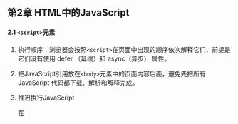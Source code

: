 ## 第2章 HTML中的JavaScript

#### 2.1 `<script>`元素

1. 执行顺序：浏览器会按照`<script>`在页面中出现的顺序依次解释它们，前提是它们没有使用 defer （延缓）和 async（异步） 属性。

2. 把JavaScript引用放在`<body>`元素中的页面内容后面，避免先把所有 JavaScript 代码都下载、解析和解释完成。

3. 推迟执行JavaScript

   在<script>元素上设置 defer 属性，相当于告诉浏览器立即下载（但也是要到加载到这个元素），但延迟执行，延迟到整个页面都解析完毕后。

   **有多个延迟脚本defer时执行顺序不能确定（尽管大多按照先后顺序），因此最好只包含一个这样的脚本**

4. 异步执行

   可以使用 async 属性表示脚本不需要等待其他脚本，同时也不阻塞文档渲染，即异步加载。异步脚本不能保证按照它们在页面中出现的次序执行。正因为如此，异步脚本**不应该在加载期间修改 DOM**。

5. 动态加载脚本

   可以通过DOM操作向DOM中添加script元素以加载脚本。

6. XHTML本意代替HTML，现已退出历史舞台。

#### 2.2 行内代码与外部文件

1. 最佳实践

   尽可能将JavaScript代码放在外部文件中。

   **可维护性、缓存、适应未来**

#### 2.3文档模式

1. 标准模式下，浏览器按照规范呈现页面。混杂模式下，页面以一种比较宽松的向后兼容的方式显示。

   `<!DOCTYPE html>`是标准模式下HTML5的声明；

   混杂模式靠省略doctype开启；

   标准模式和准标准模式非常接近。

#### 2.4 `<noscript>`元素

1. 对禁用或不支持（已经没有不支持js的了）JavaScript的浏览器提供替代内容。如果浏览器支持并启用脚本，则`<noscript>`元素中的任何内容都不会被渲染。



## 第3章 语言基础

#### 3.1 `<script>`元素

1. ECMAScript中一切都区分大小写

2. ECMAScript标识符的最佳实践是**使用驼峰大小写形式**。

3. 严格模式

   要对整个脚本启用严格模式，在脚本开头加上这一行：

   **`"use strict";` **

   也可在函数体开头单独指定一个函数严格模式。

4. 语句加分号；一条语句也用代码块；

#### 3.3 变量

1. 不推荐改变变量保存值的类型。

2. var的声明的作用域为包含它的**函数作用域**  **（*这里的函数指ECMAScript函数？定义在`if`语句中的大括号内的变量还在函数作用域内）**。

   去掉var 操作符之后，变量 就变成了全局变量，严格模式下不允许。

   用var定义变量会声明“提升”（hoist），也就是把所有变量声明都拉到函数作用域的顶部。

3. `let`和`var`声明的区别

   1. `let`是块作用域；`var`是函数作用域

   2. `let`声明的变量在作用域中不会被提升；

   3. `let`在*全局作用域中*声明的变量不会成为window对象的属性，`var`声明的会；

   4. for循环中，使用`var`定义的迭代变量会渗透到循环体外部。

      奇特问题：`eg`:

      ```javascript
      for (var i = 0; i < 5; ++i) { 
       setTimeout(() => console.log(i), 0) 
      } 
      // 你可能以为会输出 0、1、2、3、4 
      // 实际上会输出 5、5、5、5、5 
      /*
      因为在退出循环时，迭代变量保存的是导致循环退出的值：5。在之后执行超时逻辑时，所有的 i 都是同一个变量.
      */
      
      for (let i = 0; i < 5; ++i) { 
       setTimeout(() => console.log(i), 0) 
      } 
      // 会输出 0、1、2、3、4
      /*
      而在使用 let 声明迭代变量时，JavaScript 引擎在后台会为每个迭代循环声明一个新的迭代变量。
      */
      ```

4. `const`声明

   与`let`基本相同。

   区别：声明的**同时必须初始化变量**，且之后**不可被修改**。

   所以`const`不能声明迭代变量。

   但是值得注意的是，`const` 声明的限制只适用于它指向的变量的引用。如果 `const` 变量引用的是一个对象，可以修改这个对象内部的属性。

   因此可以在`for-of` 和` for-in` 循环中使用。

5. **最佳实践**

   `const`优先，`let`次之，不使用`var`。

#### 3.4 数据类型

1. ECMAScript不能自定数据类型，所有值使用7种数据类型表示

   **6种简单数据类型（原始类型）**

   Undefined、Null、Boolean、Number、String、Symbol

   **1种复杂数据类型**

   Object

2. `typeof`操作符

   ECMAScript类型松散，通过** `typeof`操作符**知道数据类型，其返回的字符串值有7种：

   - "undefined"  未定义；
   - "boolean"  布尔值；
   - "string"  字符串
   - "number"  数值
   - "object"  对象或null
   - "function"  函数
   - "symbol"  符号

   **注意：**

   `typeof`是一个操作符，不需要参数（可以使用参数）；

   `typeof null`返回"object"，`null`被认为是一个对空对象的引用；

   函数其实是对象，但其有自己的特殊属性，所以用`typeof`区分函数和其他对象。

3. **Undefined类型**

   1. 只有一个值`undefined`，使用var或let声明了但没初始化相当于赋了`undefined`值，默认未经初始化的变量都会取得 `undefined`值。
   2. 声明未初始化以及未声明，都会返回"undefined"，所以建议声明的同时初始化。
   3. `undefined`是一个假(false)值。

4. **Null类型**

   1. 只有一个值`null`，表示一个空对象指针。
   2. 用`null`来初始化将来要保存对象值的变量。
   3. `null`也是一个假值，由`undefined`派生而来。

5. **Boolean类型**

   1. 两个字面值：`true`和`false`
   2. 其他类型通过`Boolean()`函数转换为布尔值。

   ![转布尔值](src\转为布尔值.png)

6. **Number类型**

   1. 二进制字面量以`0b`开头，八进制以`0o`开头，16进制以`0x`开头，科学记数法`eg: 3.25e7` ;

   2. 浮点值内存是整数值的两倍，所以ECMAScript会尽量把值转换为整数，如定义`1.` `1.0` 都会被转换成整数`1`处理；

   3. 由于浮点数精度问题，**永远不要测试特定的浮点值**。

   4. `isFinite()`函数测试数值范围。

   5. 特殊值`NaN`（Not a number）

      1. `0/0` `-0/+0` ，0，0相除返回 `NaN`；`1/0`为`Infinity`，`1/-0`为`-Infinity`，分子非零返回无穷大；
      2. 任何`NaN`操作返回`NaN`；
      3. `NaN`不等于包括`NaN`在内的任何值；
      4. `isNaN()`函数接收任意数据类型判断是否“不是数值”，该函数会先尝试转换为数值；

   6. 数值转换

      `Number()`转型函数，将任何数据类型转为数值；

      `parseInt()`依据指定基数 [ 参数 **radix** 的值]，把字符串 [ 参数 **string** 的值] 解析成整数;

      `parseFloat()`把一个字符串解析成浮点数。

7. **String类型**

   1. 字符串可以使用双引号（"）、单引号（'）或反引号（`）标示，几种表示没有区别。
   2. 通过length属性获取字符串长度。 eg:`text.length`；
   3. ECMAScript的字符串的值一旦创建就不能变了，要修改必须先销毁原始的字符串。
   4. 通过`toString()`方法转为字符串。eg:`obj.toString()`；
   5. null和undefined没有`toString`方法，使用`String()`转型函数。eg:`String(value)`；
   6. 字符串插值 `${}`可以直接写在字符串里，表达式中可以调用函数和方法。
   7. 模板字面量使用反引号 (\` \`)引用，是允许嵌入表达式的字符串字面量。你可以使用多行字符串和字符串插值功能。
   8. *模板字面量标签函数；
   9. *使用默认的 String.raw 标签函数获取原始的模板字面量内容。

8. **Symbol类型**

   1. 符号是原始值，且符号实例是唯一、不可变的，它的用户是确保对象属性使用唯一标识符。
   2. 使用`Symbol()`函数初始化一个符号。eg：`let sym = Symbol();`
   3. *使用`Symbol.for()`在全局符号注册表中创建并重用符号。
   4. 凡是可以使用字符串或数值作为属性的地方，都可以使用符号作为属性。
   5. \* **常用内置符号**以Symbol工厂函数字符串属性的形式存在。

9. **Object类型**

   1. 通过创建Object类型的实例来创建自己的对象，再给对象添加属性和方法：`let o = new Object()`
   2. Object是派生其他类的基类，，所有属性和方法在派生对象同时存在。
      - `constructor`：用于创建当前对象的函数；
      - `hasOwnProperty(propertyName)`：判断当前实例是否存在给定的属性。
      - `isPrototypeOf(object)`：判断当前对象是否是另一个对象的原型
      - `propertyIsEnumerable(propertyName)`：用于判断给定的属性是否可以使用
      - `toLocalString()`返回对象的字符串表示。（本地化执环境）
      - `toString()`返回对象的字符串表示。
      - `valueOf()`返回对象对应的字符串、数值或布尔表示。

#### 3.5 操作符

大部略过

1. 指数操作符 ** 	

   `Math.pow(3,2);与 3**2 一样`

2. 等于操作符`==`和全等操作符`===`的区别在于前者会先进行强制类型转换再确定操作数是否相等。后者不转换操作数。

3. 逗号操作符在同一条语句执行多个操作

   eg:`let num1 = 1,num2 = 2,num3 = 3`;

#### 3.6 语句

1. `for-in` 

   严格的迭代语句，用于枚举对象中的非符号键属性

   `for (property in expression) statement		`eg:

   ```javascript
   for(const propName in window){
   document.write(propName);
   }//显示了BOM对象window的全部属性
   ```

   ECMAScript对象的属性是无序的，因此`for-in`不保证返回对象属性的顺序。

2. `for-of`

   严格的迭代语句，遍历可迭代对象的元素，

   `for(property of expression) statement`

   ```javascript
   for(const el of [2,4,6,8]){
   document.write(el);
   }
   ```

   按照可迭代对象的next()方法顺序迭代元素，不支持迭代的变量将抛出错误。

3. 标签语句 `label:statement`

4. `switch`语句在比较每个条件值时会使用全等操作符，不会强制转换数据类型。

#### 3.7 函数

1. 基本用法

   ```js
   function functionName(arg0, arg1,...,argN) { 
    statements 
   }
   ```

2. 最佳实践：函数要么返回值，要么不返回值。只在某个条件下返回值的函数会带来麻烦，尤其是调试时。



## 第4章 变量、作用域与内存

#### 4.1 原始值与引用值

1. 原始值就是最简单的数据，Undefined、Null、Boolean、Number、String 和 Symbol。保存原始值的变量**按值**访问；

   引用值则是由多个值构成的对象。JavaScript不能直接访问内存，实际上操作的是对该对象的引用而非实际的对象本身。为此，保存引用值的变量是**按引用**访问的。

2. 原始值大小固定，因此保存在栈内存上。

   引用值是对象，存储在堆内存上。

3. 复制值

   原始值复制直接复制内存里的原始值；

   引用值赋给另一个变量，复制的是一个指针，和原变量指向同一个对象。

4. 传递参数

   *明确*：**ECMAScript中所有函数的参数都是按值传递的**

   如果是原始值，那么就跟原始值变量的复制一样，如果是引用值，那么就跟引用值变量的复制一样。

   ***在按引用传递参数时，值在内存中的位置会被保存在一个局部变量，这意味着对本地变量的修改会反映到函数外部。（这在 ECMAScript 中是不可能的。）**  需在后续实践中深入理解

5. 确定类型

   `typeof`确定原始值的类型好用，但对于引用值null或对象，使用`instanceof`判断对象是否为给定引用类型的实例。（按照原型链判定）

#### 4.2 执行上下文与作用域

1. 每个上下文关联一个**变量对象**，上下文中的所有变量和函数都存在这个对象上。上下文在其代码执行完毕后被销毁。

2. **全局上下文**是最外层的上下文，在浏览器中是window对象。`var`定义的全局变量和函数都会成为window对象的属性和方法，`let`和`const`的顶级声明不会定义在全局上下文中，但在作用域链解析效果上是一样的。

3. 每个函数调用都有自己的上下文。当代码执行流进入函数时，函数的上下文被推到一个上下文栈上。在函数执行完之后，上下文栈会弹出该函数上下文。

4. 上下文中的代码在执行的时候，会创建变量对象的一个**作用域链**，代码正在执行的上下文的变量对象始终位于作用域链的最前端。

5. 函数参数被认为是当前上下文中的变量

6. 执行到`try/catch`语句中的`catch`块，会在作用域链前端添加一个变量对象。创建一个新的变量对象，这个变量对象会包含要抛出的错误对象的声明。

7.  ** `const`**声明的变量不能再被赋其他引用值，但对象键值不受影响。如果想整个对象不能被修改，使用`Object.freeze()`，再赋值会静默失败。

   `const obj = Object.freeze({});`

   应尽多的使用`const`声明。

8. 查找标识符的顺序沿着作用域链，最终可达全局上下文的变量对象。

#### 4.3 垃圾回收

1. **标记清理**

   1. 标记内存中所有变量
   2. 去除上下文中的变量以及被上下文变量引用的变量的标记。
   3. 现有标记的就是待删除的，进行一次**内存清理**，销毁带标记的值并回收内存。

2. 引用计数

3. **内存管理**

   - 出于安全考虑，分配给浏览器的内存一般比较少，应保持较小的内存占用量。

     优化内存：**解除引用**：将不再必要的数据设置为null

   - 通过const和let声明提升性能；

   - 避免意外声明全局变量导致内存泄漏；

## 第6章 集合引用类型

#### 6.1 Object

1. 显式地创建对象：
   - new Object()
   - 对象字面量--常用
2. 所有现代浏览器都支持在对象的最后一个属性后加`,` ，尽管我不喜欢加。
3. 存取对象的属性
   - 点语法（首选）：`person.name`
   - 中括号（可通过变量访问属性or属性名包含特殊字符）：`person[name]`

#### 6.2 Array 



## 第8章 对象、类和面向对象编程

#### 8.1 理解对象

1. 对象的属性分为两种：

   **数据属性**和**访问器属性**

2. 内部特性用来描述属性的特征，用中括号括起来，如[[Enummerable]]

3. **数据属性**

   4个特性

   `[[Configurable]]` `[[Enumerable]]` `[[Writable]]` `[[Value]]` 

   - `[[Configurable]]`：是否可以delete删除；是否可以修改特性；是否可以转为访问器属性/数据属性；（直接定义在对象上的属性默认为`true`）

   - `[[Enumerable]]`：是否可以`for-in`遍历；（直接定义在对象上的属性默认为`true`）
   - `[[Writable]]`：属性值是否可以被修改；（直接定义在对象上的属性默认为`true`）
   - `[[Value]]`：属性值（默认为undefined  **惊现undefined的由来*）

   *** 注意**：如果调用了`Object.defineProperty()`了但不指定特性，默认都为`false` (对于访问器属性来说也是如此）

4. **访问器属性**

   4个特性

   `[[Configurable]]` `[[Enumerable]]` `[[Get]]` `[[Set]]` 

   - `[[Configurable]]`：同上

   - `[[Enumerable]]`：同上
   - `[[Get]]`：获取函数 (默认为undefined)
   - `[[Set]]`：设置函数（默认为undefined）

   访问器属性不能直接定义，只能通过`Object.defineProperty()`定义。

5. 示例

   ```js
   let book = {
       year_:2017,		//伪私有成员
       edition:1		//公共成员
   }
   Object.defineProperty(book,'year',{	//访问器属性year
       get(){
           return this.year_
       },
       set(newValue){
           this.year_ = newValue
       }
   })
   ```

6. 定义多个属性

   ```js
   let book = {}
   Object.defineProperties(book,{
       year_: {
           value: 2021
       },
       year:{
           get(){
               return this.year_
           },
           set(v) {
               this.year_ = v
           }
       }
   })
   ```

   其实跟`defineProperty`一样，不设置特性默认全为false，也可以手动在每个属性后面的描述对象里设置。

7. 获取属性的特性

   `Object.getOwnPropertyDescriptor(book,'year_')`获取book对象的year_属性的特性

   `Object.getOwnPropertyDescriptors(book)`获取book对象所有属性的特性

8. 合并对象

   ```js
   Object Object.assign(target,src,src1,src2)
   ```

   将源对象src, src1, src2 合并到目标对象 target 上，同时返回目标对象

   - 复制的是**可枚举属性**和**自有属性**；<span style="color:green">这里需要后续理解</span>
   - 执行浅复制，多个源对象有相同属性，使用最后一个值；
   - 访问器属性的值会作为静态值给目标对象； 即无法转移get()和set()；
   - 复制时出错，会直接中止而无法回滚
   
9. 相等判定

   与 `===` 相比，考虑了一些边界情况，如正确的NaN相等判定。

   `Object.is(NaN,NaN)` -> `true`

10. 增强的对象语法【**请默认使用**】

    - 属性值简写

      ```js
      let name = 'Matt'
      let person = {	//原来的写法
      	name:name
      }
      let person = {	//简写得到一样的结果
      	name
      }
      ```

    - 可计算属性

      使用可计算属性在对象字面量中直接动态命名属性，用中括号包围的对象属性键将在运行时作为JavaScript表达式求值

      ```js
      const nameKey = 'name'
      let person = {
      	[nameKey]:'Matt'
      }
      console.log(person) //{name:'Matt'}
      ```

    - 简写方法名

      ```js
      //旧方式：方法名、冒号、匿名函数表达式
      let person = {
      	sayName: function(name){
      		console.log(`My name is ${name}`)
      	}
      }
      //新方式
      let person = {
      	sayName(){
      		console.log(`My name is ${name}`)
      	}
      }
      //同样适用于获取函数和设置函数
      let person = {
      	name_:'',
      	get name(){
      		return name_
      	},
      	set name(name){
      		this.name_ = name
      	}
      }
      //可兼容可计算属性键
      const methodKey = 'sayName'
      let person = {
      	[methodKey](name){
      		console.log(name)
      	}
      }
      ```

11. 对象解构

    ```js
    let person = {
        name:'Matt',
        age:27
    }
    let {name:personName, age:personAge} = person
    console.log(personName,personAge) //Matt 27
    //若名称一样，可以使用简写
    let {name,age} = person
    //若引用的属性可能不存在，可以使用默认值
    let {name,job='Engineer'} = person
    
    //如果要给事先声明好的变量赋值，表达式必须包含在一对括号中
    let personName, personAge
    let person = {
        name:'Matt',
        age:27
    }
    ({name: personName, age: personAge} = person)
    ```

12. 对象解构拓展

    - 嵌套解构
    - 部分解构
    - 参数上下文匹配

#### 8.2 创建对象

​	创建对象的方式：1. new Object()； 2. 对象字面量；缺点是创建具有同样接口的多个对象需要重复编写很多代码

1. 概述

   ES5.1构造函数加原型继承；ES6支持了类和继承，是封装了之前规范的语法糖。

2. **工厂模式**

   可以创建多个类似对象，但没解决对象标识问题（新创建的对象是什么类型）
   
3. **构造函数模式**

   1. 可以创建**特定类型**的对象，通过构造函数创建对象：

   ```js
   function Person(name, age, job){
       this.name = name
       this.age = age
       this.job = job
       this.sayName = function (){
           console.log(this.name)
       }
   }
   let person = new Person('Matt',27,'Doctor')
   ```

   2. 使用`new`操作符时会进行：
      1. 在内存中创建一个新对象
      2. 对象内部的`[[Prototype]]`特性被赋值为构造函数的`prototype`属性
      3. 构造函数内部的`this`被赋值为这个新对象
      4. 执行函数内部的代码（给新对象添加属性）
      5. 返回创建的对象

   3. 按照惯例，构造函数名**首字母大写**，其他函数首字母小写

   4. 自定义构造函数可以确保实例被标识成特定类型（使用 `instanceof` 操作符确定对象类型）
   5. 若不想传参，构造函数后面的括号可加可不加

4. 构造函数也是函数

   与普通函数的唯一区别是调用方式不同，**任何函数只要用`new`操作符调用就是构造函数，不使用`new`操作符就是普通函数。

   调用一个函数而未明确设置this的情况下，this始终指向Global对象

5. 构造函数存在的问题

   构造函数定义的方法会在每个实例上都创建一遍，通过原型模式解决

6. **原型模式**

   每个函数都会创建一个`prototype`属性（不是[[prototype]]特性），这个属性是一个对象，就是通过调用构造函数创建的对象的原型。

   将属性和方法直接添加到函数的 `prototype`属性（`Person.prototype`）上，就将由所有实例共享。

7. **原型**

   先上两个原型关系图

   ![原型关系图](src\原型关系图.jpg)

   ![](src\构造函数_原型对象_实例关系图.png)

   1. 只要创建一个函数，就会有一个 `prototype`属性（指向原型对象），这个原型对象默认获得一个 `constructor`的属性，指回与之关联的构造函数。Person.prototype.constructor指向Person。
   
   2. 每次调用构造函数创建一个新实例，这个实例内部的 `[[prototype]]`指针就会被赋值为构造函数的原型对象。可以通过浏览器暴露的`__proto__`属性访问对象的原型。
   
   3. isPrototypeOf()会在传入参数的 `[[prototype]]`指向调用它的对象时返回true
   
   4. Object类有一个**`Object.getPrototypeOf()`**的方法，返回函数内部特性`[[prototype]]`的值。是ES5中得到对象的原型对象的**标准方法**，具有同样作用的**`__proto__`**属性只是浏览器实现的**非标准方法**
   
   5. 使用Object.setPrototypeOf()往实例的私有特性`[[prototype]]`里写入新值，可以重写一个对象的原型继承关系
   
      ```js
      //重写对象person的原型为biped，这个操作的影响极为深远：首先，不管属性有什么差别，都是直接替换掉的；更重要的是，所有继承此原型的都会被最后一次重写影响，因此也严重影响性能
      Object.setPrototypeOf(person,biped) 
      ```
   
      为避免性能影响，应使用`Object.create()`来创建一个**新**对象，同时为其指定原型（即这个方法的第一个参数）。
   
8. 原型层级

   1. 属性搜索

      通过对象访问属性时，会按照属性名称开始搜索。开始于对象实例本身，若没有则沿着原型对象往上找。

   2. 可以通过实例读取原型对象上的值但不能通过实例重写这些值，如果在对象创建与原型上同名的属性，就会**遮蔽**原型上对应的属性，把对象上的这个属性值设为**null**也不能恢复联系，除非使用`delete`操作符删除实例属性。

   3. **hasOwnProperty()**方法用于确定某个属性在**实例上**还是**原型对象**上。

      在属性存在于调用它的对象实例上时返回`true`

      ```js
      person.hasOwnProperty('name')//若name在person实例上，返回true，若只在原型上，返回false
      ```

   4. `in`操作符

      会在通过对象访问指定属性时返回true，无论是在实例上还是原型上。

      那么问题来了，如何确定某个属性是否存在于原型上？

      同时使用 `hasOwnProperty()`和`in`：

      ```js
      function hasPrototypeProperty(object, name){
      	return !object.hasOwnProperty('name') && (name in object)
      }	//不在实例上又能通过in访问到
      ```

   5. for-in循环

      可以通过对象访问并可以被枚举的属性都会返回(不管是在实例还是原型链上【也受到屏蔽的限制】)

   6. `Array[String] Object.keys(obj)`

      接收一个对象作为参数，返回所有可枚举属性名称的字符串数组（不走原型链）

   7. `Array[String] Object.getOwnPropertyNames(obj)`

      与6区别是能列出不可枚举的属性。

      6、7在适当的时候可以替代for-in，比如不需要管原型的时候。

   8. 属性枚举的顺序

      for-in 和 Object.keys()的枚举顺序是不确定的，取决于JavaScript引擎

      `Object.getOwnPropertyNames()、Object.getOwnPropertySymbols()、Object.assign()`的顺序是确定性的，顺序：

      1. [升序]枚举数值键
      2. [插入顺序]枚举字符串和符号键（在对象字面量中定义的键以逗号分隔的顺序为准）

9. 对象迭代

   略过

10. 其他原型语法

    ```js
    //定义原型属性和方法的封装方式，不必每次Person.prototype了，也存在问题（先不深究这里）
    function Person(){}
    Person.prototype = {
    	name:'Nicho',
    	age:29,
    	sayName(){}
    }
    ```

11. 原型的动态性

    从原型上搜索值是动态的，任何时候对原型所做的修改都会在实例上反映出来（即使实例在修改原型前已经存在）前面8.2-7-5也涉及到了。

    **原因**：

    实例和原型之间就是简单的指针，而不是保存的副本；

    如果重写原型切断和构造函数的联系，也不会改变**已创建**实例与**最初**的原型之间的联系，引用的仍然是最初的原型。

    **实例只有指向原型的指针，没有指向构造函数的指针**

12. 原生对象原型

    原生引用类型的构造函数（Object、Array、String）也在原型上定义了实例方法，而且也可以修改这些方法，但不推荐修改原生对象原型，推荐创建自定义的类继承原生类型。

13. 原型的问题

    所有属性在实例间共享：

    函数，很合适，就是要共享的；

    属性，不合适，原始值属性尚且可以用遮蔽解决问题，引用值不行。

#### 8.3 继承（理解为主，面试时再去抠细节记忆）

1. 继承的方式：接口继承、实现继承。ECMAScript函数没有签名，无法实现接口继承，主要通过原型链实现**实现继承**。

2. 原型链继承

   另一个类型的实例作为原型

   ```js
   SubType.prototype = new SuperType()
   ```

   问题：

   - 原型中包含引用值的时候；

   - 子类型实例化时不能给父类构造函数传参；

3. 盗用构造函数继承

   在子类构造函数中调用父类构造函数

   ```js
   function SubType(){
   	SuperType.call(this)
   }
   ```

   优点：

   - 可以在子类构造函数中向父类构造函数传参

   问题：

   - 必须在构造函数中定义方法
   - 子类也不能访问父类原型上定义的方法

4. 组合继承（使用最多的继承模式）

   综合原型链和盗用构造函数，使用原型链继承原型上的属性和方法，通过盗用构造函数继承实例属性。

   ```js
   function Parent (name) {
       this.name = name;
       this.colors = ['red', 'blue', 'green'];
   }
   Parent.prototype.getName = function () {
       console.log(this.name)
   }
   function Child (name, age) {
       Parent.call(this, name);
       this.age = age;
   }
   Child.prototype = new Parent();
   Child.prototype.constructor = Child;
   var child1 = new Child('kevin', '18');
   child1.colors.push('black');
   console.log(child1.name); // kevin
   console.log(child1.age); // 18
   console.log(child1.colors); // ["red", "blue", "green", "black"]
   var child2 = new Child('daisy', '20');
   console.log(child2.name); // daisy
   console.log(child2.age); // 20
   console.log(child2.colors); // ["red", "blue", "green"]
   
   ```

5. 原型式继承、寄生式继承、寄生式组合继承

#### 8.4 类

1. 类定义

   ```js
   类声明和类表达式
   class Person{}
   const Animal = class{}
   ```

   与函数表达式（回顾：函数声明可以被提升，表达式不可以，所以叫声明提升）类似，类表达式在被求值前也不能引用；

   但与函数表达式不同的是，函数声明可以提升，类定义（类声明）不可以；

2. 作用域

   函数受函数作用域限制，类受**块作用域**限制；

3. 类的构成

   可以包含函数构造方法、实例方法、获取函数、设置函数、静态类方法，但都不是必需的，空的类定义也有效。

   与构造函数一样，类首字母名称大写。

   类表达式名称可选，但不能在表达式作用域外访问。`let Person = class PersonName{}`

4. 类构造函数

   `constructor`在类定义块内部创建类的构造函数，告诉解释器使用new创建实例时，应调用这个函数。不定义将为空函数。

   1. 使用`new`操作符实例化Person的操作等于使用`new`调用其构造函数，只不过`new`和类用在一起时，JavaScript解释器知道应该用`constructor`函数进行实例化，`new`调用类的构造函数：

      - 在内存中创建一个新对象
      - 在这个新对象内部的`[[Prototype]]`指针被赋值为构造函数的 `prototype`属性；
      - 构造函数内部的`this`被赋值为这个新对象（this指向新对象）
      - 执行构造函数内的代码（给新对象添加属性）
      - 如果构造函数返回非空对象，则返回该对象，否则返回刚创建的对象。

      参见 #8.2-3-2

   2. 类实例化时传入的参数会用做构造函数的参数。若不需要参数，类名后的括号可选。

      参见 #8.2-3-5

   3. 类构造函数与构造函数的主要区别：

      调用类构造函数必须使用new操作符，而普通构造函数如果不使用new调用，就会以全局的this（Global，通常是window）作为内部对象

      类构造函数没有什么特殊之处，实例化之后会成为普通的实例方法，可以在实例上引用它（但由于是类构造函数，还是要使用new调用）

   4. ECMAScript类就是一种特殊函数

      在类的上下文中，类本身在使用new调用时就被当成构造函数，而此时类中定义的constructor不会被当成构造函数。

      ```js
      class Person {}
      let p1 = new Person()
      console.log(p1.constructor === Person)//true
      console.log(p1 instanceof Person)//true
      console.log(p1 instanceof Person.constructor)//false
      let p2 = new Person.constructor()
      console.log(p2.constructor === Person)//false
      console.log(p2 instanceof Person)//false
      console.log(p2 instanceof Person.constructor)//true
      ```

      类可以像其他对象或函数引用一样在任何地方定义（比如在数组中），也可以把类作为参数传递；

   5. 立即实例化类

      ```js
      let p = new Class Foo{	//表达式定义，所以类名Foo可选。p就是这个实例
      	constructor(x){
      		console.log(x)
      	}
      }('bar')	//立即实例化，会执行构造函数，打印出参数'bar'
      ```

   6. 类上的实例成员、原型成员、类成员

      1. 实例成员

         来源：new调用类标识符时执行类构造函数`constructor`，为实例（this）添加“自有”属性，不在原型上共享。

         ```js
         class Person {
             constructor() {
                 this.name = 'jack'
                 this.sayName = ()=>{
                     console.log(this.name)
                 }
             }
         }
         ```

      2. 原型方法和访问器

         来源：在类块中定义的方法作为原型方法

         constructor的this指向实例；

         类块中的this指向原型（如这里的set访问器，this.name_是定义在原型上的，不过name属性在实例上）；

         静态方法的this指向类自身；

         ```js
         class Person {
             constructor(){} //会存在于不同的实例上
             //类块定义的会定义在类的原型上
             sayHello(){
                 console.log('Hello')
             }
             //等同于对象属性，可以用字符串、符号、或计算值作为键
             [symbolKey](){
                 console.log('invoked symbolKey')
             }
             ['computed'+'Key'](){
                 console.log('invoked computedKey')
             }
             //支持获取和设置访问器，跟普通对象一样
             set name(newName) {
                 this.name_ = newName
             }
             get name(){
                 return this.name_
             }
             //不能在类块中给原型添加原始值或对象
             //name:'Jake'   Uncaught SyntaxError:Unexpected token
         }
         ```

      3. 静态类方法

         静态成员使用`static`作为前缀，`this`引用自身，每个类只能被创建一次。

         静态类方法非常适合用作实例工厂，如下例。

         ```js
         class Person {
             constructor(age){
                 this.age = age
             } //会存在于不同的实例上
             static locate(){
                 console.log('class',this)
                 return new Person(13)
             }
         }
         let p = Person.locate() //class,class Person{}
         console.log(p.age) //13
         ```

      4. 非函数原型和类成员

         类定义并不显式地支持在原型或类上添加数据成员（但自己实践可以给类添加静态数据成员，不过说这是反模式，不应当使用），但在类定义外部，可以手动添加。

         ```js
         class Person{
             sayName(){
                 console.log(`${Person.greeting}${this.name}`)}}
         Person.greeting = 'My name is '
         Person.prototype.name = 'jake'
         let p = new Person()
         p.sayName() //My name is Jake
         ```

      5. 迭代器和生成器方法

         **\*【暂时略过】\***

   7. 继承

      1. `extends`单继承

         使用`extends`关键字，可以继承任何拥有[[construct]]和原型的对象，意味着可以继承类或者普通的构造函数

         ```js
         class Vehicle {}
         class Bus extends  Vehicle{}
         let b = new Bus()
         console.log(b instanceof Bus) //true
         console.log(b instanceof Vehicle) //true
         
         function Person(){}
         class Engineer extends Person{}
         let e = new Engineer()
         console.log(e instanceof Engineer) //true
         console.log(e instanceof Person) //true
         ```

      2. `super()`

         派生类通过 `super`关键字引用它们的原型，仅限于在类构造函数、实例方法、静态方法内部使用。

         - 在类构造函数中使用`super`可以调用父类构造函数；

           ```js
           class Bus extends Vehicle {
           	constructor(){
           		super() //相当于super.constructor
           	}
           }
           ```

         - 在静态方法中使用`super`调用继承的类上定义的静态方法

           ```js
           class Bus extends Vehicle {
           	static identify(){
           		spuer.identify()
           	}
           }
           ```

      3. `[[HomeObject]]`

         类构造函数和静态方法有特性`[[HomeObject]]`，指向定义该方法的对象，`super`定义为`[[HomeObject]]`的原型

      4. 使用`super`注意

         - 只能在派生类构造函数、实例方法、静态方法中使用
         - 不能单独使用`super`，要么调构造函数，要么静态方法
         - 调用`super()`会调用父类构造函数，并将返回的实例赋值给`this`
         - `super()`如同调用构造函数，可以给父类构造函数传参，`super(param)`
         - 如果没有定义类构造函数，会在实例化派生类时调用`super()`并传入所有参数
         - 在类构造函数中，不能在`super()`之前调用this
         - 如果派生类中显示定义了构造函数，则必须在其中调用`super()`，要么返回一个对象

      5. 抽象基类

         `new.target`保存通过`new`调用的类或函数，通过`new.target`检测以阻止实例化抽象基类，实现抽象类。

         也可以通过检查指定派生类必须定义的方法。（尽管跟java比起来相当奇怪，但也算实现了）

         ```js
         class Vehicle {
             constructor() {
                 if(new.target === Vehicle){
                     throw new Error('Vehicle cannot be directly instantiated')
                 }
                 if(!this.foo){
                     throw new Error('Inheriting class must define foo()')
                 }
             }
         }
         ```

      6. 类混入

         模拟多继承（略）

## 第10章 函数

​	函数是Function类型的实例，所以是一个对象，函数名为对象指针。

​	四种定义函数的方式

```javascript
function sum(num1, num2){
 return num1+num2;
}//函数声明的方式
```

```js
let sum = function(num1, num2){
 return num1+num2;
}; //函数表达式
```

```js
let sum = (num1, num2)=>{
 return num1+num2;
}; //箭头函数
```

```js
let sum = new Function("num1","num2","return num1+num2"); //Function构造函数，不推荐
```

#### 10.1 箭头函数

1. 可以使用函数表达式的地方都可以使用箭头函数；
2. 只有一个参数的时候，不需要括号；
3. 箭头函数不能使用`arguments` `super` `new.target`，不能用作构造函数，也没有`prototype`属性；

#### 10.2 函数名

1. 使用不带括号的函数名会访问函数指针，而不会执行函数。
2. 函数名就是指向函数的指针，一个函数可以有多个名称。

#### 10.3 理解参数

1. ECMAScript函数的参数只是为了方便才写出来的，不是必须；
2. 命名参数和arguments在内存是分开的，不过会保持同步，修改`arguments[0]`会修改对应命名参数`num1`的值，注意，在严格模式下不会影响，`num1`的值不变。
3. 箭头函数不能使用`arguments`关键字访问参数，只能通过命名参数访问；

#### 10.4 没有重载

1. ECMAScript函数没有签名，故而没有重载

#### 10.5 默认参数值

1. 显式定义默认参数

```js
function makeKing(name = 'Henry') { 
 return `King ${name} VIII`;
} 
```

箭头函数也可以用

```js
let makeKing = (name = 'Henry') => `King ${name}`;
```

2. 参数也存在于自己的作用域中，它们不能引用函数体的作用域：

#### 10.6 参数扩展与收集

1. 扩展参数

   ```js
   console.log(getSum(...values, ...[5,6,7]));
   ```

2. 收集参数

   没明白

#### 10.7 函数声明与函数表达式

1. JavaScript 引擎在任何代码执行之前，会先读取函数声明，并在执行上下文中生成函数定义，进行了**函数声明提升**。而函数表达式必须等到代码执行到它那一行，才会在执行上下文中生成函数定义。

   其他时候没有区别。

#### 10.9 函数内部

1. **arguments对象**

   一个类数组对象，包含调用函数时传入的所有参数。

2. **this对象**

   在标准函数中，this 引用的是把函数当成方法调用的上下文对象；

   在箭头函数中，this引用的是定义箭头函数的上下文。

3. **caller属性**

   引用的是调用当前函数的函数（函数的代码），如果是在全局作用域中调用的则为 null。

4. **new.target属性**

   如果函数是正常调用的，则 new.target 的值是 undefined；如果是使用 new 关键字调用的，则 new.target 将引用被调用的

   构造函数。

#### 10.10 函数属性与方法

1. 每个函数都有两个属性：

   `length` ：命名参数的个数；

   `prototype` ：保存引用类型所有实例方法，`toString()` `valueof()`都保存在`prototype`上，进而由所有实例共享

2. 还有两个方法：

   `apply()`: 会设置调用函数时函数体内 this 对象的值。apply()方法接收两个参数：函数内 this 的值和一个参数数组。第二个参数可以是 Array 的实例，但也可以是 arguments 对象。

   ```js
   let obj={
       name:"Cicy"
   }
   function f(){
       return this.name;
   }
   console.log(f.apply(obj));
   ```

   **作用**：调用函数；改变this值；

   接收的参数数组可以是 Array 的实例，也可以是 arguments 对象。

   `call()`向函数传参时，必须将参数一个一个地列出来，其他没区别。

   （还有一个`bind()`方法）；

#### 10.12 递归

1. 通常一个函数通过名称调用自己；

#### 10.13 尾调用优化

#### 10.14 闭包

1. **闭包**指的是引用了另一个函数作用域变量的函数，通常在嵌套函数中实现的。
2. 实现闭包的本质很简单，就是在一个函数内部定义的函数会把其包含函数的活动对象添加到自己的作用域链中。

3. *闭包中的this对象

#### 10.15 立即调用的函数表达式

1. 立即调用的**匿名函数**又被称作**立即调用的函数表达式**

   ```js
   (function(){
   }) ();//用来模拟块级作用域，ES6之后不需要这样
   ```

   另一个用途为锁定参数值；

#### 10.16 私有变量

1. JavaScript没有私有成员的概念（对象的属性都是公有），有**私有变量**的概念。任何定义在函数或块中的变量，都可以认为是私有的，因为外部无法访问。

   私有变量包括**函数参数、局部变量，以及函数内部定义的其他函数**。

2. **特权方法**是能够访问函数私有变量（及私有函数）的公有方法。

3. *模块模式



## 第12章 BOM

#### 12.1 window对象

1. BOM的核心是window对象，表示浏览器的实例。

   两重身份：ECMAScript中的Global对象；浏览器窗口的JavaScript接口。

2. 网页中定义的所有对象、变量和函数都以 window 作为其 Global 对象，都可以访问其上定义的 parseInt()等全局方法。

3. window对象被复用为 ECMAScript 的 Global 对象，所以通过 var 声明的所有全局变量和函数都会变成 window 对象的属性和方法。如果使用 let 或 const 替代 var，则不会把变量添加给全局对象。

4. 窗口关系

   window.parent、window.top 和 window.self

   top对象指向最外层窗口，即浏览器窗口本身。

   parent对象指向当前窗口的父窗口。

   self和window是同一个对象

